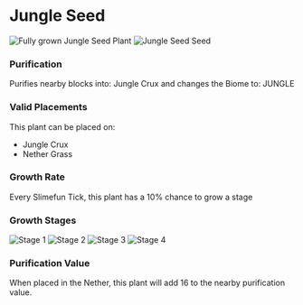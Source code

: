 # Jungle Seed

![Fully grown Jungle Seed Plant](https://mc-heads.net/head/dff0e450b1bd59c2dc1e66d08202e8fa5d4839fd69e60491880a54dee0865ff8) ![Jungle Seed Seed](https://mc-heads.net/head/95b92a13f01baece56654e817833f9829bc025ad733609c0bdd0d3a359c9d943)

### Purification

Purifies nearby blocks into: Jungle Crux and changes the Biome to: JUNGLE

### Valid Placements

This plant can be placed on:

- Jungle Crux
- Nether Grass


### Growth Rate

Every Slimefun Tick, this plant has a 10% chance to grow a stage

### Growth Stages

![Stage 1](https://mc-heads.net/head/66bdd5e057eedf80b8e5a1e8243241bb91afffe1b65bf04d24647b3595969cb0) ![Stage 2](https://mc-heads.net/head/1da103af6aecef119fd9a551232615ff1fae725bdeb36eeb611efadd3fcf6349) ![Stage 3](https://mc-heads.net/head/b77ca14b50c10fa1bc8d71c0d61f9e3022dfba6bdd87440d32e50bd43136a99) ![Stage 4](https://mc-heads.net/head/3589691376785c10327433e7810beef7912005c7517fd5d8977ed94078f56a14)

### Purification Value

When placed in the Nether, this plant will add 16 to the nearby purification value.